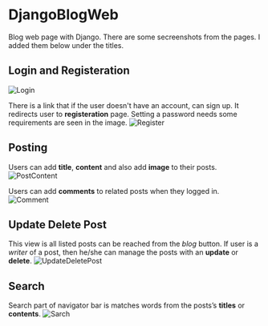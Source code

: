 # DjangoBlogWeb
Blog web page with Django. There are some secreenshots from the pages. I added them below under the titles.

## Login and Registeration

![Login](https://user-images.githubusercontent.com/47626921/114139808-2b522280-9918-11eb-8803-6e53cf38eae6.png)

There is a link that if the user doesn't have an account, can sign up. It redirects user to **registeration** page. Setting a password needs some requirements are seen in the image.
![Register](https://user-images.githubusercontent.com/47626921/114139816-2d1be600-9918-11eb-8105-3103fc2ee8a4.png) 

## Posting
Users can add **title**, **content** and also add **image** to their posts.
![PostContent](https://user-images.githubusercontent.com/47626921/114142516-b7197e00-991b-11eb-8e68-10a9bac38dc4.png)

Users can add **comments** to related posts when they logged in.
![Comment](https://user-images.githubusercontent.com/47626921/114142464-a7019e80-991b-11eb-936d-7ad2dc0eb794.png)


## Update Delete Post

This view is all listed posts can be reached from the *blog* button. If user is a *writer* of a post, then he/she can manage the posts with an **update** or **delete**.
![UpdateDeletePost](https://user-images.githubusercontent.com/47626921/114141069-c5669a80-9919-11eb-977f-f989602868cf.png)

## Search

Search part of navigator bar is matches words from the posts’s **titles** or **contents**.
![Sarch](https://user-images.githubusercontent.com/47626921/114143247-94d43000-991c-11eb-8195-b978ded5ae0b.png)
